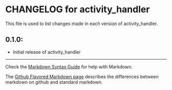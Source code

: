 # CHANGELOG for activity_handler

This file is used to list changes made in each version of activity_handler.

## 0.1.0:

* Initial release of activity_handler

- - - 
Check the [Markdown Syntax Guide](http://daringfireball.net/projects/markdown/syntax) for help with Markdown.

The [Github Flavored Markdown page](http://github.github.com/github-flavored-markdown/) describes the differences between markdown on github and standard markdown.
